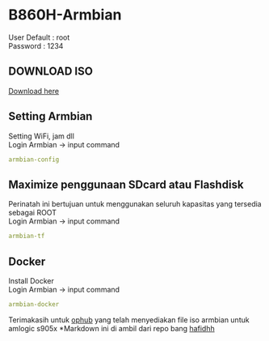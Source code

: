 # B860H-Armbian
User Default : root  
Password : 1234  

## DOWNLOAD ISO
[Download here](https://github.com/hafidhh/B860H-HG680P-Armbian/releases/download/Armbian_22.08.0_Aml_s905x_bullseye/Armbian_22.08.0_Aml_s905x_bullseye_5.10.123_server_2022.06.17.img.gz)

## Setting Armbian  
Setting WiFi, jam dll  
Login Armbian -> input command
```yaml
armbian-config
```

## Maximize penggunaan SDcard atau Flashdisk  
Perinatah ini bertujuan untuk menggunakan seluruh kapasitas yang tersedia sebagai ROOT  
Login Armbian -> input command
```yaml
armbian-tf
```

## Docker
Install Docker   
Login Armbian -> input command
```yaml
armbian-docker
```
  
  
Terimakasih untuk [ophub](https://github.com/ophub) yang telah menyediakan file iso armbian untuk amlogic s905x
*Markdown ini di ambil dari repo bang [hafidhh](https://github.com/hafidhh/B860H-HG680P-Armbian)
